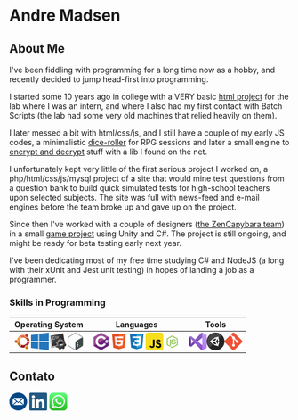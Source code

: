 # Andre Madsen
 
## About Me

I've been fiddling with programming for a long time now as a hobby, and recently decided to jump head-first into programming.

I started some 10 years ago in college with a VERY basic <a href="https://github.com/MadsenAMS/cogvila">html project</a> for the lab where I was an intern, and where I also had my first contact with Batch Scripts (the lab had some very old machines that relied heavily on them).

I later messed a bit with html/css/js, and I still have a couple of my early JS codes, a minimalistic <a href="https://github.com/MadsenAMS/Javascript-Dice-Roll">dice-roller</a> for RPG sessions and later a small engine to <a href = "https://github.com/MadsenAMS/Encrypt-Decrypt-HTML-Javascript-CSS">encrypt and decrypt</a> stuff with a lib I found on the net. 

I unfortunately kept very little of the first serious project I worked on, a php/html/css/js/mysql project of a site that would mine test questions from a question bank to build quick simulated tests for high-school teachers upon selected subjects. The site was full with news-feed and e-mail engines before the team broke up and gave up on the project. 

Since then I've worked with a couple of designers (<a href = "https://www.zencapybara.com">the ZenCapybara team</a>) in a small <a href="https://github.com/ZenCapybara/MidasBankClerk">game project</a> using Unity and C#. The project is still ongoing, and might be ready for beta testing early next year. 

I've been dedicating most of my free time studying C# and NodeJS (a long with their xUnit and Jest unit testing) in hopes of landing a job as a programmer. 

<!---## 
#### 

Tópicos:
Arquiteturas:
- Solid
- AspNet Core (MVC)
- Rest + Restful
- Git (Conventional Commits)
- GitFlow (Branch Structure)
- Teste Unitário e Integrado
- Mensageria

- Docker
- kubernetes
- Razor
- SQL Server

--->  
### Skills in Programming
<table>
  <tr>
    <th>Operating System</th>
    <th>Languages</th>
    <th>Tools</th>
  </tr>
  <tbody>
    <tr>
      <td>
        <img align="left" alt="Ubuntu" width="32px" src="./icon/ubuntuIcon.png" />
        <img align="left" alt="Windows" width="32px" src="./icon/windowsIcon.png" />
        <img align="left" alt="Batch (DOS)" width="32px" src="./icon/batchIcon.png" />
        <img align="left" alt="Shell Script (Linux)" width="32px" src="./icon/bashIcon.png" />
      </td>
      <td>
        <img align="left" alt="C#" width="32px" src="./icon/csharpIcon.png" />
        <img align="left" alt="HTML5" width="32px" src="./icon/htmlIcon.png" />
        <img align="left" alt="CSS3" width="32px" src="./icon/cssIcon.png" />
        <img align="left" alt="JavaScript" width="32px" src="./icon/javascriptIcon.png" />
        <img align="left" alt="JavaScript" width="32px" src="./icon/nodejsIcon.png" />
      </td>
      <td>
        <img align="left" alt="Visual Studio" width="32px" src="./icon/visualstudioIcon.png" />
        <img align="left" alt="Unity" width="32px" src="./icon/unityIcon.png" />
        <img align="left" alt="Git" width="32px" src="./icon/gitIcon.png" />
      </td>
    </tr>
  </tbody>
</table>

## Contato
[<img alt="email" width="32px" src="./icon/emailMeIcon.png" />](mailto:andre-madsen@hotmail.com)     [<img alt="linkedin" width="32px" src="./icon/linkedinIcon.png" />](https://www.linkedin.com/in/andr%C3%A9-madsen-da-silveira-134377205)     [<img alt="whatsapp" width="32px" src="./icon/whatsappIcon.png"/>](https://wa.me/5531995066554)

